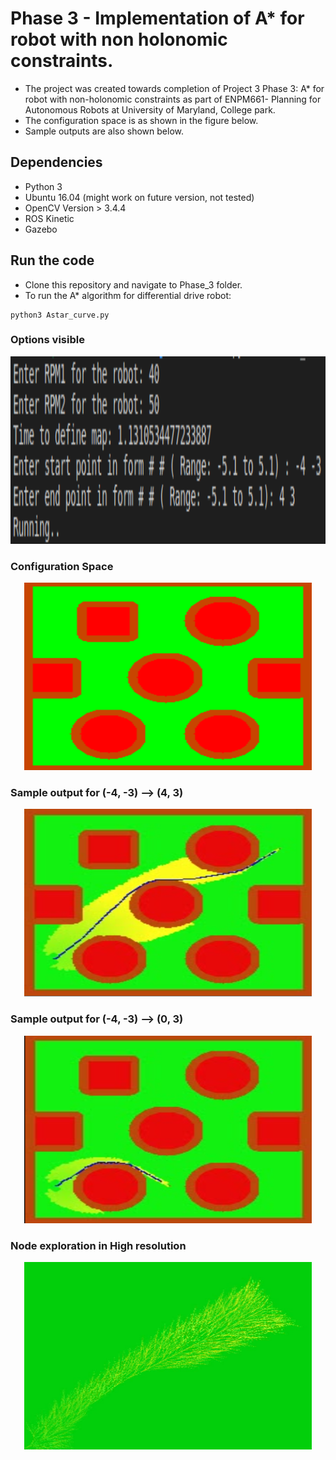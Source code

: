 # Phase 3 - Implementation of A* for robot with non holonomic constraints.


- The project was created towards completion of Project 3 Phase 3: A* for robot with non-holonomic constraints as part of ENPM661- Planning for Autonomous Robots at University of Maryland, College park.
- The configuration space is as shown in the figure below. 
- Sample outputs are also shown below. 
## Dependencies
- Python 3
- Ubuntu 16.04 (might work on future version, not tested)
- OpenCV Version > 3.4.4
- ROS Kinetic
- Gazebo
## Run the code
- Clone this repository and navigate to Phase_3 folder.
- To run the A* algorithm for differential drive robot: 
```
python3 Astar_curve.py
```
### Options visible
<p align="center">
  <img width="900" height="300" src="https://github.com/vishnuu95/ENPM661Proj3/blob/master/Phase3/Images/options.png">
</p>

### Configuration Space
<p align="center">
  <img width="460" height="300" src="https://github.com/vishnuu95/ENPM661Proj3/blob/master/Phase3/Images/raw_img.png">
</p>

### Sample output for (-4, -3) --> (4, 3)
<p align="center">
  <img width="460" height="300" src="https://github.com/vishnuu95/ENPM661Proj3/blob/master/Phase3/Images/optimal_path.png">
</p>

### Sample output for (-4, -3) --> (0, 3)
<p align="center">
  <img width="460" height="300" src="https://github.com/vishnuu95/ENPM661Proj3/blob/master/Phase3/Images/optimal_path2.png">
</p>

### Node exploration in High resolution
<p align="center">
  <img width="460" height="300" src="https://github.com/vishnuu95/ENPM661Proj3/blob/master/Phase3/Images/node_exploration.png">
</p>

